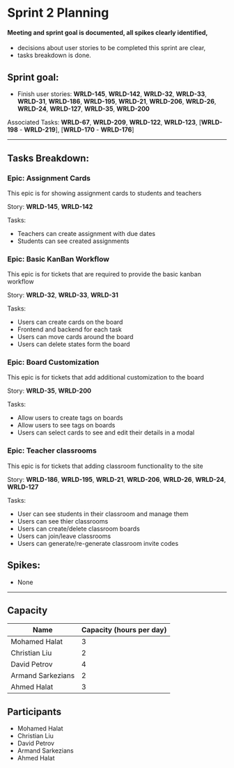 # Sprint 2 Planning

#### Meeting and sprint goal is documented, all spikes clearly identified,
- decisions about user stories to be completed this sprint are clear,
- tasks breakdown is done.

## Sprint goal:
 - Finish user stories: __WRLD-145__, __WRLD-142__, __WRLD-32__, __WRLD-33__, __WRLD-31__, __WRLD-186__, __WRLD-195__, __WRLD-21__, __WRLD-206__, __WRLD-26__, __WRLD-24__, __WRLD-127__, __WRLD-35__, __WRLD-200__

 Associated Tasks: __WRLD-67__, __WRLD-209__, __WRLD-122__, __WRLD-123__, [__WRLD-198__ - __WRLD-219__], [__WRLD-170__ - __WRLD-176__]

---

## Tasks Breakdown:
### Epic: Assignment Cards
This epic is for showing assignment cards to students and teachers

Story: __WRLD-145__, __WRLD-142__

Tasks:
 - Teachers can create assignment with due dates
 - Students can see created assignments

### Epic: Basic KanBan Workflow
This epic is for tickets that are required to provide the basic kanban workflow

Story: __WRLD-32__, __WRLD-33__, __WRLD-31__

Tasks:
 - Users can create cards on the board
 - Frontend and backend for each task
 - Users can move cards around the board
 - Users can delete states form the board

### Epic: Board Customization
This epic is for tickets that add additional customization to the board

Story: __WRLD-35__, __WRLD-200__

Tasks:
 - Allow users to create tags on boards
 - Allow users to see tags on boards
 - Users can select cards to see and edit their details in a modal


### Epic: Teacher classrooms
This epic is for tickets that adding classroom functionality to the site

Story: __WRLD-186__, __WRLD-195__, __WRLD-21__, __WRLD-206__, __WRLD-26__, __WRLD-24__, __WRLD-127__

Tasks:
 - User can see students in their classroom and manage them
 - Users can see thier classrooms
 - Users can create/delete classroom boards
 - Users can join/leave classrooms
 - Users can generate/re-generate classroom invite codes
## Spikes:
 - None

---

## Capacity
| Name | Capacity (hours per day) |
| --- | --- |
| Mohamed Halat | 3 |
| Christian Liu | 2 |
| David Petrov | 4 |
| Armand Sarkezians | 2 |
| Ahmed Halat | 3 |

## Participants
- Mohamed Halat
- Christian Liu
- David Petrov
- Armand Sarkezians
- Ahmed Halat
